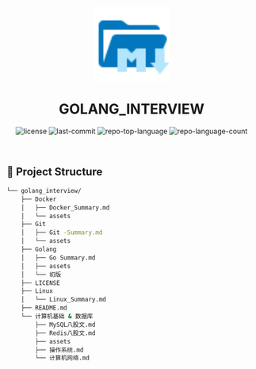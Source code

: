 <p align="center">
    <img src="https://raw.githubusercontent.com/PKief/vscode-material-icon-theme/ec559a9f6bfd399b82bb44393651661b08aaf7ba/icons/folder-markdown-open.svg" align="center" width="30%">
</p>
<p align="center"><h1 align="center">GOLANG_INTERVIEW</h1></p>
<p align="center">
</p>
<p align="center">
	<img src="https://img.shields.io/github/license/YunfeiSHU/golang_interview?style=default&logo=opensourceinitiative&logoColor=white&color=0080ff" alt="license">
	<img src="https://img.shields.io/github/last-commit/YunfeiSHU/golang_interview?style=default&logo=git&logoColor=white&color=0080ff" alt="last-commit">
	<img src="https://img.shields.io/github/languages/top/YunfeiSHU/golang_interview?style=default&color=0080ff" alt="repo-top-language">
	<img src="https://img.shields.io/github/languages/count/YunfeiSHU/golang_interview?style=default&color=0080ff" alt="repo-language-count">
</p>
<p align="center"><!-- default option, no dependency badges. -->
</p>
<p align="center">
	<!-- default option, no dependency badges. -->
</p>

<br>

## 📁 Project Structure

```sh
└── golang_interview/
    ├── Docker
    │   ├── Docker_Summary.md
    │   └── assets
    ├── Git
    │   ├── Git -Summary.md
    │   └── assets
    ├── Golang
    │   ├── Go Summary.md
    │   ├── assets
    │   └── 初版
    ├── LICENSE
    ├── Linux
    │   └── Linux_Summary.md
    ├── README.md
    └── 计算机基础 & 数据库
        ├── MySQL八股文.md
        ├── Redis八股文.md
        ├── assets
        ├── 操作系统.md
        └── 计算机网络.md
```
